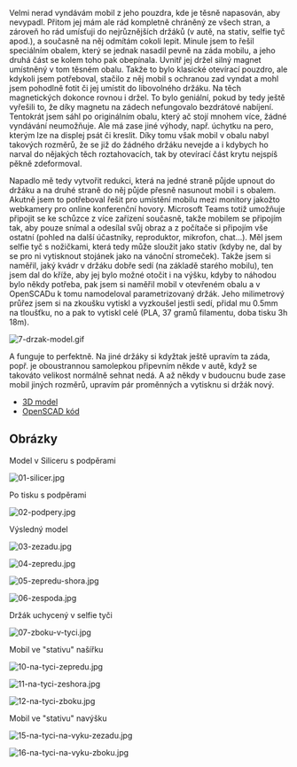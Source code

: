 Velmi nerad vyndávám mobil z jeho pouzdra, kde je těsně napasován, aby nevypadl. Přitom jej mám ale rád kompletně chráněný ze všech stran, a zároveň ho rád umísťuji do nejrůznějších držáků (v autě, na stativ, selfie tyč apod.), a současně na něj odmítám cokoli lepit. 
Minule jsem to řešil speciálním obalem, který se jednak nasadil pevně na záda mobilu, a jeho druhá část se kolem toho pak obepínala. Uvnitř jej držel silný magnet umístněný v&nbsp;tom těsném obalu. Takže to bylo klasické otevírací pouzdro, ale kdykoli jsem potřeboval, stačilo z něj mobil s ochranou zad vyndat a mohl jsem pohodlně fotit či jej umístit do libovolného držáku. Na těch magnetických dokonce rovnou i držel. To bylo geniální, pokud by tedy ještě vyřešili to, že díky magnetu na zádech nefungovalo bezdrátové nabíjení.
Tentokrát jsem sáhl po originálním obalu, který ač stojí mnohem více, žádné vyndávání neumožňuje. Ale má zase jiné výhody, např. úchytku na pero, kterým lze na displej psát či kreslit. Díky tomu však mobil v&nbsp;obalu nabyl takových rozměrů, že se již do žádného držáku nevejde a i kdybych ho narval do nějakých těch roztahovacích, tak by otevírací část krytu nejspíš pěkně zdeformoval.

Napadlo mě tedy vytvořit redukci, která na jedné straně půjde upnout do držáku a na druhé straně do něj půjde přesně nasunout mobil i s&nbsp;obalem. Akutně jsem to potřeboval řešit pro umístění mobilu mezi monitory jakožto webkamery pro online konferenční hovory. Microsoft Teams totiž umožňuje připojit se ke schůzce z více zařízení současně, takže mobilem se připojím tak, aby pouze snímal a odesílal svůj obraz a z&nbsp;počítače si připojím vše ostatní (pohled na další účastníky, reproduktor, mikrofon, chat...). 
Měl jsem selfie tyč s nožičkami, která tedy může sloužit jako stativ (kdyby ne, dal by se pro ni vytisknout stojánek jako na vánoční stromeček). Takže jsem si naměřil, jaký kvádr v držáku dobře sedí (na základě starého mobilu), ten jsem dal do kříže, aby jej bylo možné otočit i na výšku, kdyby to náhodou bylo někdy potřeba, pak jsem si naměřil mobil v otevřeném obalu a v OpenSCADu k tomu namodeloval parametrizovaný držák. Jeho milimetrový průřez jsem si na zkoušku vytiskl a vyzkoušel jestli sedí, přidal mu 0.5mm na tloušťku, no a pak to vytiskl celé (PLA, 37 gramů filamentu, doba tisku 3h 18m). 

![7-drzak-model.gif](https://github.com/PetrVobornik/OpenSCAD/blob/master/drzak-mobilu-v-obalu/images/00-model.gif?raw=true)

A funguje to perfektně. Na jiné držáky si kdyžtak ještě upravím ta záda, popř. je oboustrannou samolepkou připevním někde v autě, když se takováto velikost normálně sehnat nedá. A až někdy v budoucnu bude zase mobil jiných rozměrů, upravím pár proměnných a vytisknu si držák nový.

* [3D model](https://github.com/PetrVobornik/OpenSCAD/blob/master/drzak-mobilu-v-obalu/drzak-mobilu-v-obalu.stl)
* [OpenSCAD kód](https://github.com/PetrVobornik/OpenSCAD/blob/master/drzak-mobilu-v-obalu/drzak-mobilu-v-obalu.scad)


## Obrázky

Model v Siliceru s podpěrami

![01-silicer.jpg](https://github.com/PetrVobornik/OpenSCAD/blob/master/drzak-mobilu-v-obalu/images/01-silicer.jpg?raw=true)


Po tisku s podpěrami

![02-podpery.jpg](https://github.com/PetrVobornik/OpenSCAD/blob/master/drzak-mobilu-v-obalu/images/02-podpery.jpg?raw=true)


Výsledný model

![03-zezadu.jpg](https://github.com/PetrVobornik/OpenSCAD/blob/master/drzak-mobilu-v-obalu/images/03-zezadu.jpg?raw=true)


![04-zepredu.jpg](https://github.com/PetrVobornik/OpenSCAD/blob/master/drzak-mobilu-v-obalu/images/04-zepredu.jpg?raw=true)


![05-zepredu-shora.jpg](https://github.com/PetrVobornik/OpenSCAD/blob/master/drzak-mobilu-v-obalu/images/05-zepredu-shora.jpg)


![06-zespoda.jpg](https://github.com/PetrVobornik/OpenSCAD/blob/master/drzak-mobilu-v-obalu/images/06-zespoda.jpg)


Držák uchycený v selfie tyči

![07-zboku-v-tyci.jpg](https://github.com/PetrVobornik/OpenSCAD/blob/master/drzak-mobilu-v-obalu/images/07-zboku-v-tyci.jpg)


Mobil ve "stativu" našířku

![10-na-tyci-zepredu.jpg](https://github.com/PetrVobornik/OpenSCAD/blob/master/drzak-mobilu-v-obalu/images/10-na-tyci-zepredu.jpg)


![11-na-tyci-zeshora.jpg](https://github.com/PetrVobornik/OpenSCAD/blob/master/drzak-mobilu-v-obalu/images/11-na-tyci-zeshora.jpg)


![12-na-tyci-zboku.jpg](https://github.com/PetrVobornik/OpenSCAD/blob/master/drzak-mobilu-v-obalu/images/12-na-tyci-zboku.jpg)


Mobil ve "stativu" navýšku

![15-na-tyci-na-vyku-zezadu.jpg](https://github.com/PetrVobornik/OpenSCAD/blob/master/drzak-mobilu-v-obalu/images/15-na-tyci-na-vyku-zezadu.jpg)


![16-na-tyci-na-vyku-zboku.jpg](https://github.com/PetrVobornik/OpenSCAD/blob/master/drzak-mobilu-v-obalu/images/16-na-tyci-na-vyku-zboku.jpg)
